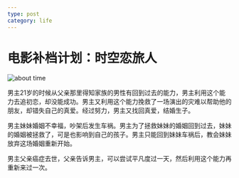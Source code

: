 ```yaml
---
type: post
category: life
---
```

# 电影补档计划：时空恋旅人

![about time](https://img9.doubanio.com/view/photo/l/public/p2070153774.webp)

男主21岁的时候从父亲那里得知家族的男性有回到过去的能力，男主利用这个能力去追初恋，却没能成功。男主又利用这个能力挽救了一场演出的灾难以帮助他的朋友，却错失自己的真爱。经过努力，男主又找回真爱，结婚生子。

男主妹妹婚姻不幸福，吵架后发生车祸。男主为了拯救妹妹的婚姻回到过去，妹妹的婚姻被拯救了，可是也影响到自己的孩子。男主只能回到妹妹车祸后，教会妹妹放弃这场婚姻重新开始。

男主父亲癌症去世，父亲告诉男主，可以尝试平凡度过一天，然后利用这个能力再重新来过一次。